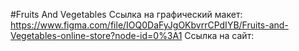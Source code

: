#Fruits And Vegetables
Ссылка на графический макет: https://www.figma.com/file/IOQ0DaFyJgOKbvrrCPdIYB/Fruits-and-Vegetables-online-store?node-id=0%3A1
Ссылка на сайт: 
